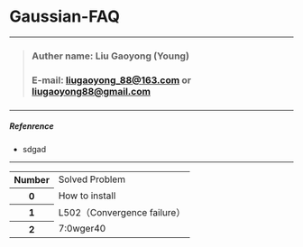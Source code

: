 # Gaussian-FAQ

---
> ### Auther name: Liu Gaoyong (Young)
> ### E-mail: liugaoyong_88@163.com or liugaoyong88@gmail.com
> ### 

---
##### Refenrence
- sdgad

---

<body>
  <table>
    <tr>
      <th>Number</th>
      <td>Solved Problem</td>
    </tr>
   <tr>
      <th>0</th>
      <td>How to install</td>
    </tr>
    <tr>
      <th>1</th>
      <td>L502（Convergence failure）</td>
    </tr>
    <tr>
      <th>2</th>
      <td>7:0wger40</td>
    </tr>
  </table>






